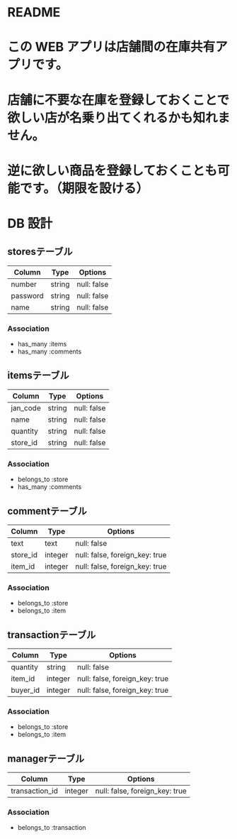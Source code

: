 # README
# この WEB アプリは店舗間の在庫共有アプリです。
# 店舗に不要な在庫を登録しておくことで欲しい店が名乗り出てくれるかも知れません。
# 逆に欲しい商品を登録しておくことも可能です。（期限を設ける）


# DB 設計

## storesテーブル

| Column   | Type   | Options     |
| -------- | ------ | ----------- |
| number   | string | null: false |
| password | string | null: false |
| name     | string | null: false |

### Association

- has_many :items
- has_many :comments

## itemsテーブル

| Column   | Type   | Options     |
| -------- | ------ | ----------- |
| jan_code | string | null: false |
| name     | string | null: false |
| quantity | string | null: false |
| store_id | string | null: false |

### Association

- belongs_to :store
- has_many :comments

## commentテーブル

| Column   | Type    | Options                        |
| -------- | ------- | ------------------------------ |
| text     | text    | null: false                    |
| store_id | integer | null: false, foreign_key: true |
| item_id  | integer | null: false, foreign_key: true |

### Association

- belongs_to :store
- belongs_to :item

## transactionテーブル

| Column   | Type    | Options                        |
| -------- | ------- | ------------------------------ |
| quantity | string  | null: false                    |
| item_id  | integer | null: false, foreign_key: true |
| buyer_id | integer | null: false, foreign_key: true |

### Association

- belongs_to :store
- belongs_to :item

## managerテーブル

| Column         | Type    | Options                        |
| -------------- | ------- | ------------------------------ |
| transaction_id | integer | null: false, foreign_key: true |

### Association

- belongs_to :transaction


